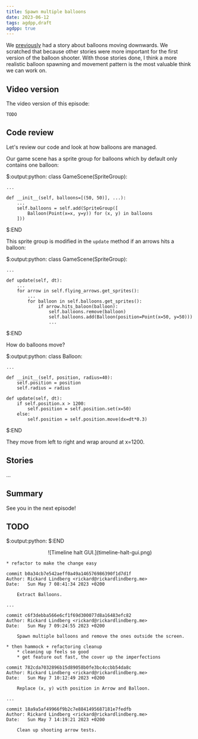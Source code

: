 ```yaml
---
title: Spawn multiple balloons
date: 2023-06-12
tags: agdpp,draft
agdpp: true
---
```


We [previously](/writing/agdpp-game-over/index.html) had a story about balloons
moving downwards. We scratched that because other stories were more important
for the first version of the balloon shooter. With those stories done, I think
a more realistic balloon spawning and movement pattern is the most valuable
think we can work on.

## Video version

The video version of this episode:

    TODO

## Code review

Let's review our code and look at how balloons are managed.

Our game scene has a sprite group for balloons which by default only contains
one balloon:

$:output:python:
class GameScene(SpriteGroup):

    ...

    def __init__(self, balloons=[(50, 50)], ...):
        ...
        self.balloons = self.add(SpriteGroup([
            Balloon(Point(x=x, y=y)) for (x, y) in balloons
        ]))
$:END

This sprite group is modified in the `update` method if an arrows hits a
balloon:

$:output:python:
class GameScene(SpriteGroup):

    ...

    def update(self, dt):
        ...
        for arrow in self.flying_arrows.get_sprites():
            ...
            for balloon in self.balloons.get_sprites():
                if arrow.hits_baloon(balloon):
                    self.balloons.remove(balloon)
                    self.balloons.add(Balloon(position=Point(x=50, y=50)))
                    ...
$:END

How do balloons move?

$:output:python:
class Balloon:

    ...

    def __init__(self, position, radius=40):
        self.position = position
        self.radius = radius

    def update(self, dt):
        if self.position.x > 1200:
            self.position = self.position.set(x=50)
        else:
            self.position = self.position.move(dx=dt*0.3)
$:END

They move from left to right and wrap around at x=1200.

## Stories

...

## Summary

See you in the next episode!

## TODO

$:output:python:
$:END

<p>
<center>
![Timeline halt GUI.](timeline-halt-gui.png)
</center>
</p>

    * refactor to make the change easy

    commit b0a34cb7e542aeff0a49a146576986390f1d7d1f
    Author: Rickard Lindberg <rickard@rickardlindberg.me>
    Date:   Sun May 7 08:41:34 2023 +0200

        Extract Balloons.

    ...

    commit c6f3debba566e6cf1f69d300077d8a16483efc82
    Author: Rickard Lindberg <rickard@rickardlindberg.me>
    Date:   Sun May 7 09:24:55 2023 +0200

        Spawn multiple balloons and remove the ones outside the screen.

    * then hammock + refactoring cleanup
        * cleaning up feels so good
        * get feature out fast, the cover up the imperfections

    commit 782cda7032896b15d89058b0fe3bc4ccbb54da8c
    Author: Rickard Lindberg <rickard@rickardlindberg.me>
    Date:   Sun May 7 10:12:49 2023 +0200

        Replace (x, y) with position in Arrow and Balloon.

    ...

    commit 18a9a5af49966f9b2c7e8841495687181e7fedfb
    Author: Rickard Lindberg <rickard@rickardlindberg.me>
    Date:   Sun May 7 14:19:21 2023 +0200

        Clean up shooting arrow tests.

